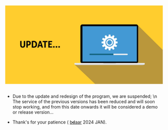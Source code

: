 ![img](https://github.com/bdaar/SHIELD/blob/main/UI-UX%2Fupdate.png)

```
```

+ Due to the update and redesign of the program, we are suspended; \n The service of the previous versions has been reduced and will soon stop working, and from this date onwards it will be considered a demo or release version...

+ Thank's for your patience ( [b̴d̴aar](https://github.com/bdaar) 2024 JAN).
